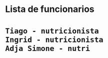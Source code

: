 <h1>Lista de funcionarios<h1>

````
Tiago - nutricionista
Ingrid - nutricionista
Adja Simone - nutri
````
